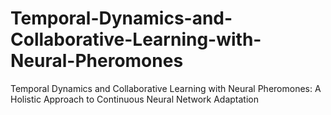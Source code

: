 # Temporal-Dynamics-and-Collaborative-Learning-with-Neural-Pheromones
Temporal Dynamics and Collaborative Learning with Neural Pheromones: A Holistic Approach to Continuous Neural Network Adaptation
